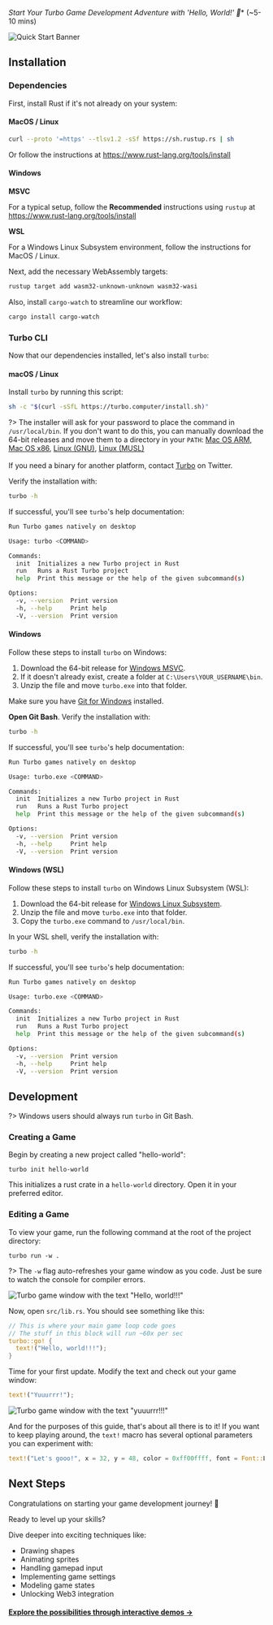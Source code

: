 *Start Your Turbo Game Development Adventure with 'Hello, World!' 🚀** (~5-10 mins)

![Quick Start Banner](_media/quick-start-banner.webp)

## Installation

### Dependencies   

First, install Rust if it's not already on your system:

<!-- tabs:start -->

#### **MacOS / Linux**

```bash
curl --proto '=https' --tlsv1.2 -sSf https://sh.rustup.rs | sh
```

Or follow the instructions at https://www.rust-lang.org/tools/install

#### **Windows**

**MSVC**

For a typical setup, follow the **Recommended** instructions using `rustup` at https://www.rust-lang.org/tools/install

**WSL**

For a Windows Linux Subsystem environment, follow the instructions for MacOS / Linux.

<!-- tabs:end -->

Next, add the necessary WebAssembly targets:

```bash
rustup target add wasm32-unknown-unknown wasm32-wasi
```

Also, install `cargo-watch` to streamline our workflow:

```bash
cargo install cargo-watch
```

### Turbo CLI

Now that our dependencies installed, let's also install `turbo`:

<!-- tabs:start -->

#### **macOS / Linux**

Install `turbo` by running this script:

```bash
sh -c "$(curl -sSfL https://turbo.computer/install.sh)"
```

?> The installer will ask for your password to place the command in `/usr/local/bin`. If you don't want to do this, you can manually download the 64-bit releases and move them to a directory in your `PATH`: [Mac OS ARM](https://turbo.computer/bin/turbo-0.2.0-aarch64-apple-darwin/turbo), [Mac OS x86](https://turbo.computer/bin/turbo-0.2.0-x86_64-apple-darwin/turbo), [Linux (GNU)](https://turbo.computer/bin/turbo-0.2.0-x86_64-unknown-linux-gnu/turbo), [Linux (MUSL)](https://turbo.computer/bin/turbo-0.2.0-x86_64-unknown-linux-musl/turbo)
<br /><br />
If you need a binary for another platform, contact [Turbo](https://twitter.com/makegamesfast) on Twitter.

Verify the installation with:

```bash
turbo -h
```

If successful, you'll see `turbo`'s help documentation:

```bash
Run Turbo games natively on desktop

Usage: turbo <COMMAND>

Commands:
  init  Initializes a new Turbo project in Rust
  run   Runs a Rust Turbo project
  help  Print this message or the help of the given subcommand(s)

Options:
  -v, --version  Print version
  -h, --help     Print help
  -V, --version  Print version
```

#### **Windows**

Follow these steps to install `turbo` on Windows:

1. Download the 64-bit release for [Windows MSVC](https://turbo.computer/bin/turbo-0.2.0-x86_64-pc-windows-msvc/turbo.exe.zip).
2. If it doesn't already exist, create a folder at `C:\Users\YOUR_USERNAME\bin`.
3. Unzip the file and move `turbo.exe` into that folder.

Make sure you have [Git for Windows](https://git-scm.com/download/win) installed.

**Open Git Bash**. Verify the installation with:

```bash
turbo -h
```

If successful, you'll see `turbo`'s help documentation:

```bash
Run Turbo games natively on desktop

Usage: turbo.exe <COMMAND>

Commands:
  init  Initializes a new Turbo project in Rust
  run   Runs a Rust Turbo project
  help  Print this message or the help of the given subcommand(s)

Options:
  -v, --version  Print version
  -h, --help     Print help
  -V, --version  Print version
```

#### **Windows (WSL)**

Follow these steps to install `turbo` on Windows Linux Subsystem (WSL):

1. Download the 64-bit release for [Windows Linux Subsystem](https://turbo.computer/bin/turbo-0.2.0-x86_64-pc-windows-gnu/turbo.exe.zip).
2. Unzip the file and move `turbo.exe` into that folder.
3. Copy the `turbo.exe` command to `/usr/local/bin`.

In your WSL shell, verify the installation with:

```bash
turbo -h
```

If successful, you'll see `turbo`'s help documentation:

```bash
Run Turbo games natively on desktop

Usage: turbo.exe <COMMAND>

Commands:
  init  Initializes a new Turbo project in Rust
  run   Runs a Rust Turbo project
  help  Print this message or the help of the given subcommand(s)

Options:
  -v, --version  Print version
  -h, --help     Print help
  -V, --version  Print version
```

<!-- tabs:end -->



## Development

?> Windows users should always run `turbo` in Git Bash.

### Creating a Game

Begin by creating a new project called "hello-world":

```
turbo init hello-world
```

This initializes a rust crate in a `hello-world` directory. Open it in your preferred editor.


### Editing a Game

To view your game, run the following command at the root of the project directory:

```
turbo run -w .
```
?> The `-w` flag auto-refreshes your game window as you code. Just be sure to watch the console for compiler errors.


![Turbo game window with the text "Hello, world!!!"](_media/hello-world.png)

Now, open `src/lib.rs`. You should see something like this:

```rust
// This is where your main game loop code goes
// The stuff in this block will run ~60x per sec
turbo::go! {
  text!("Hello, world!!!");
}
```

Time for your first update. Modify the text and check out your game window:

```rust
text!("Yuuurrr!");
```

![Turbo game window with the text "yuuurrr!!!"](_media/yuuurrr.png)


And for the purposes of this guide, that's about all there is to it! If you want to keep playing around, the `text!` macro has several optional parameters you can experiment with:

```rust
text!("Let's gooo!", x = 32, y = 48, color = 0xff00ffff, font = Font::L);
```

## Next Steps

Congratulations on starting your game development journey! 🎉

Ready to level up your skills?

Dive deeper into exciting techniques like:

- Drawing shapes
- Animating sprites
- Handling gamepad input ️
- Implementing game settings
- Modeling game states
- Unlocking Web3 integration

#### [Explore the possibilities through interactive demos &rarr;](/examples)

<br />